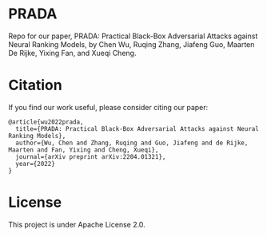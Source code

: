 # PRADA
Repo for our paper, PRADA: Practical Black-Box Adversarial Attacks against Neural Ranking Models, by Chen Wu, Ruqing Zhang, Jiafeng Guo, Maarten De Rijke, Yixing Fan, and Xueqi Cheng.
# Citation
If you find our work useful, please consider citing our paper:
```
@article{wu2022prada,
  title={PRADA: Practical Black-Box Adversarial Attacks against Neural Ranking Models},
  author={Wu, Chen and Zhang, Ruqing and Guo, Jiafeng and de Rijke, Maarten and Fan, Yixing and Cheng, Xueqi},
  journal={arXiv preprint arXiv:2204.01321},
  year={2022}
}
```
# License
This project is under Apache License 2.0.
